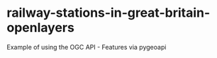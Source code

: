 # railway-stations-in-great-britain-openlayers
Example of using the OGC API - Features via pygeoapi
